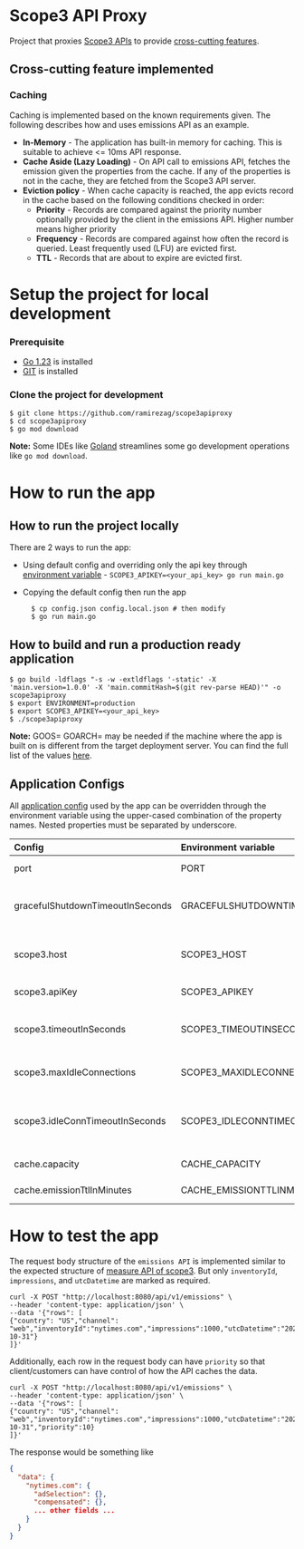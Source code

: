 # Scope3 API Proxy

Project that proxies [Scope3 APIs](https://docs.scope3.com/reference/measure-1) to
provide [cross-cutting features](#cross-cutting-feature-implemented).

## Cross-cutting feature implemented

### Caching

Caching is implemented based on the known requirements given. The following describes how and uses emissions API as an
example.

- **In-Memory** - The application has built-in memory for caching. This is suitable to achieve <= 10ms API response.
- **Cache Aside (Lazy Loading)** - On API call to emissions API, fetches the emission given the properties from the cache.
  If any of the properties is not in the cache, they are fetched from the Scope3 API server.
- **Eviction policy** - When cache capacity is reached, the app evicts record in the cache based on the following conditions
  checked in order:
    - **Priority** - Records are compared against the priority number optionally provided by the client in the emissions
      API. Higher number means higher priority
    - **Frequency** - Records are compared against how often the record is queried. Least frequently used (LFU) are evicted
      first.
    - **TTL** - Records that are about to expire are evicted first.

# Setup the project for local development

### Prerequisite

- [Go 1.23](https://go.dev/doc/install) is installed
- [GIT](https://git-scm.com/downloads) is installed

### Clone the project for development

```
$ git clone https://github.com/ramirezag/scope3apiproxy
$ cd scope3apiproxy
$ go mod download
```

**Note:** Some IDEs like [Goland](https://www.jetbrains.com/help/go/import-project-or-module-wizard.html) streamlines some go development operations like `go mod download`.

# How to run the app

## How to run the project locally

There are 2 ways to run the app:

- Using default config and overriding only the api key
  through [environment variable](#application-configs) -
  `SCOPE3_APIKEY=<your_api_key> go run main.go`
- Copying the default config then run the app

  ```shell
    $ cp config.json config.local.json # then modify
    $ go run main.go
  ```

## How to build and run a production ready application

```
$ go build -ldflags "-s -w -extldflags '-static' -X 'main.version=1.0.0' -X 'main.commitHash=$(git rev-parse HEAD)'" -o scope3apiproxy
$ export ENVIRONMENT=production
$ export SCOPE3_APIKEY=<your_api_key>
$ ./scope3apiproxy
```

**Note:** GOOS=<os> GOARCH=<arch> may be needed if the machine where the app is built on is different from the target
deployment server. You can find the full list of the
values [here](https://gist.github.com/asukakenji/f15ba7e588ac42795f421b48b8aede63).

## Application Configs

All [application config](./config.json) used by the app can be overridden through the environment variable using the
upper-cased combination of the property names. Nested properties must be separated by underscore.

| Config                           | Environment variable             | Description                                                                                                                                                                               |
|:---------------------------------|:---------------------------------|:------------------------------------------------------------------------------------------------------------------------------------------------------------------------------------------|
| port                             | PORT                             | Port used by the app. Defaults to 8080                                                                                                                                                    |
| gracefulShutdownTimeoutInSeconds | GRACEFULSHUTDOWNTIMEOUTINSECONDS | How many seconds the app will wait for pending process (eg, request) running in the app before it shutsdown                                                                               |
| scope3.host                      | SCOPE3_HOST                      | Host of the scope3 API server. Should start with http or https. Defaults to [https://api.scope3.com](https://docs.scope3.com/reference)                                                   |
| scope3.apiKey                    | SCOPE3_APIKEY                    | API key allowed to make a call to scope3 API server.                                                                                                                                      |
| scope3.timeoutInSeconds          | SCOPE3_TIMEOUTINSECONDS          | Time before the request to scope3 API server is interrupted - see [Timeout time.Duration in http#Client](https://pkg.go.dev/net/http#Client). Defaults to 10s.                            |
| scope3.maxIdleConnections        | SCOPE3_MAXIDLECONNECTIONS        | Max idle connections with scope3 API server - see [MaxIdleConns in http#Transport](https://pkg.go.dev/net/http#Transport). Defaults to 10.                                                |
| scope3.idleConnTimeoutInSeconds  | SCOPE3_IDLECONNTIMEOUTINSECONDS  | Maximum amount of time an idle (keep-alive) connection will remain idle before closing - see [IdleConnTimeout in http#Transport](https://pkg.go.dev/net/http#Transport). Defaults to 30s. |
| cache.capacity                   | CACHE_CAPACITY                   | Maximum capacity of the cache. Defaults to 1000                                                                                                                                           |
| cache.emissionTtlInMinutes       | CACHE_EMISSIONTTLINMINUTES       | TTL of an emission record to stay in the cache. Defaults to 60 minutes.                                                                                                                   |

# How to test the app

The request body structure of the `emissions API` is implemented similar to the expected structure of [measure API of scope3](https://docs.scope3.com/reference/measure-1).
But only `inventoryId`, `impressions`, and `utcDatetime` are marked as required.

```shell
curl -X POST "http://localhost:8080/api/v1/emissions" \
--header 'content-type: application/json' \
--data '{"rows": [
{"country": "US","channel": "web","inventoryId":"nytimes.com","impressions":1000,"utcDatetime":"2024-10-31"}
]}'
```

Additionally, each row in the request body can have `priority` so that client/customers can have control of how the API caches the data.

```shell
curl -X POST "http://localhost:8080/api/v1/emissions" \
--header 'content-type: application/json' \
--data '{"rows": [
{"country": "US","channel": "web","inventoryId":"nytimes.com","impressions":1000,"utcDatetime":"2024-10-31","priority":10}
]}'
```

The response would be something like

```json
{
  "data": {
    "nytimes.com": {
      "adSelection": {},
      "compensated": {},
      ... other fields ...
    }
  }
}
```